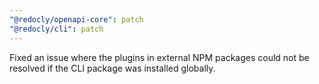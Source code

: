 ```yaml
---
"@redocly/openapi-core": patch
"@redocly/cli": patch
---
```


Fixed an issue where the plugins in external NPM packages could not be resolved if the CLI package was installed globally.
